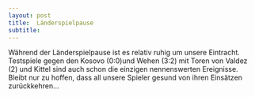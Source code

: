 ```yaml
---
layout: post
title:  Länderspielpause
subtitle:  
---
```


Während der Länderspielpause ist es relativ ruhig um unsere Eintracht. Testspiele gegen den Kosovo (0:0)und Wehen (3:2) mit Toren von Valdez (2) und Kittel sind auch schon die einzigen nennenswerten Ereignisse. Bleibt nur zu hoffen, dass all unsere Spieler gesund von ihren Einsätzen zurückkehren...


